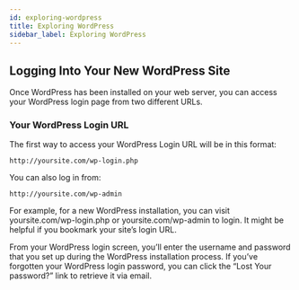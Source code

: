 ```yaml
---
id: exploring-wordpress
title: Exploring WordPress
sidebar_label: Exploring WordPress
---
```


## Logging Into Your New WordPress Site

Once WordPress has been installed on
your web server, you can access your
WordPress login page from two
different URLs.

### Your WordPress Login URL
The first way to access your WordPress Login URL will be in this format:

```
http://yoursite.com/wp-login.php
```

You can also log in from:

```
http://yoursite.com/wp-admin
```

For example, for a new WordPress installation, you can visit yoursite.com/wp-login.php or yoursite.com/wp-admin to login. It might be helpful if you bookmark your site’s login URL.

From your WordPress login screen, you’ll enter the username and password that you set up during the WordPress installation process. If you’ve forgotten your WordPress login password, you can click the “Lost Your password?” link to retrieve it via email.